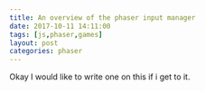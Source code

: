 ```yaml
---
title: An overview of the phaser input manager
date: 2017-10-11 14:11:00
tags: [js,phaser,games]
layout: post
categories: phaser
---
```


Okay I would like to write one on this if i get to it.

<!-- more -->


